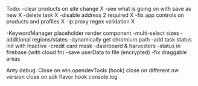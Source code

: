 Todo:
-clear products on site change X
-see what is going on with save as new X
-delete task X
-disable address 2 required X
-fix app controls on products and profiles X
-ip:proxy regex validation X

-KeywordManager placeholder render component
-multi-select sizes
-additional regions/states
-dynamically get chromium path
-add task status init with Inactive
-credit card mask
-dashboard & harvesters
-status in firebase (with cloud fn)
-save userData to file (encrypted)
-fix draggable areas

Anty debug:
Close on win.opendevTools (hook)
close on different nw version
close on sdk flavor
hook console.log
